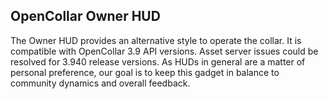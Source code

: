 OpenCollar Owner HUD
--------------------

The Owner HUD provides an alternative style to operate the collar. It is compatible with OpenCollar 3.9 API versions. Asset server issues could be resolved for 3.940 release versions. As HUDs in general are a matter of personal preference, our goal is to keep this gadget in balance to community dynamics and overall feedback.